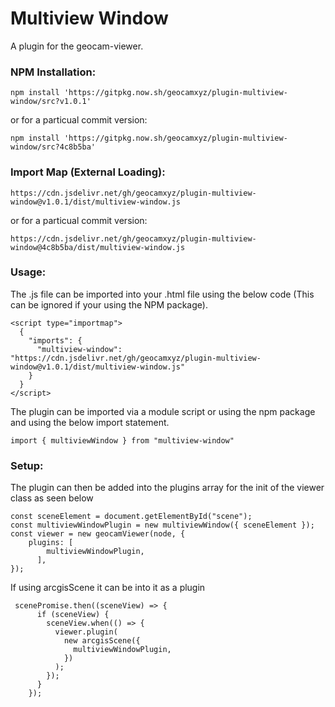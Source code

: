# Multiview Window
A plugin for the geocam-viewer.
### NPM Installation:
```
npm install 'https://gitpkg.now.sh/geocamxyz/plugin-multiview-window/src?v1.0.1'
```
or for a particual commit version:
```
npm install 'https://gitpkg.now.sh/geocamxyz/plugin-multiview-window/src?4c8b5ba'
```
### Import Map (External Loading):
```
https://cdn.jsdelivr.net/gh/geocamxyz/plugin-multiview-window@v1.0.1/dist/multiview-window.js
```
or for a particual commit version:
```
https://cdn.jsdelivr.net/gh/geocamxyz/plugin-multiview-window@4c8b5ba/dist/multiview-window.js
```
### Usage:
The .js file can be imported into your .html file using the below code (This can be ignored if your using the NPM package).
```
<script type="importmap">
  {
    "imports": {
      "multiview-window": "https://cdn.jsdelivr.net/gh/geocamxyz/plugin-multiview-window@v1.0.1/dist/multiview-window.js"
    }
  }
</script>
```
The plugin can be imported via a module script or using the npm package and using the below import statement.
```
import { multiviewWindow } from "multiview-window"
```
### Setup:
The plugin can then be added into the plugins array for the init of the viewer class as seen below
```
const sceneElement = document.getElementById("scene");
const multiviewWindowPlugin = new multiviewWindow({ sceneElement });
const viewer = new geocamViewer(node, {
	plugins: [
        multiviewWindowPlugin,
      ],
});
```
If using arcgisScene it can be into it as a plugin
```
 scenePromise.then((sceneView) => {
      if (sceneView) {
        sceneView.when(() => {
          viewer.plugin(
            new arcgisScene({
              multiviewWindowPlugin,
            })
          );
        });
      }
    });
```